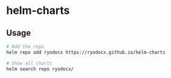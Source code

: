 # helm-charts

## Usage

```sh
# Add the repo
helm repo add ryodocx https://ryodocx.github.io/helm-charts

# Show all charts
helm search repo ryodocx/
```

